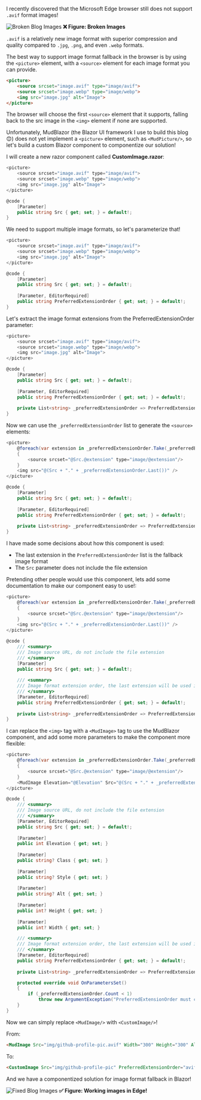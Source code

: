 I recently discovered that the Microsoft Edge browser still does not support `.avif` format images!

![Broken Blog Images](../../_blogs/componentizing-image-format-fallback-blazor/broken.webp)
**❌ Figure: Broken Images**

`.avif` is a relatively new image format with superior compression and quality compared to `.jpg`, `.png`, and even `.webp` formats.

The best way to support image format fallback in the browser is by using the `<picture>` element, with a `<source>` element for each image format you can provide.

```html
<picture>
    <source srcset="image.avif" type="image/avif">
    <source srcset="image.webp" type="image/webp">
    <img src="image.jpg" alt="Image">
</picture>
```

The browser will choose the first `<source>` element that it supports, falling back to the src image in the `<img>` element if none are supported.

Unfortunately, MudBlazor (the Blazor UI framework I use to build this blog 😊) does not yet implement a `<picture>` element, such as `<MudPicture/>`, so let's build a custom Blazor component to componentize our solution!

I will create a new razor component called **CustomImage.razor**:

```csharp
<picture>
    <source srcset="image.avif" type="image/avif">
    <source srcset="image.webp" type="image/webp">
    <img src="image.jpg" alt="Image">
</picture>

@code {
    [Parameter]
    public string Src { get; set; } = default!;
}
```

We need to support multiple image formats, so let's parameterize that!

```csharp
<picture>
    <source srcset="image.avif" type="image/avif">
    <source srcset="image.webp" type="image/webp">
    <img src="image.jpg" alt="Image">
</picture>

@code {
    [Parameter]
    public string Src { get; set; } = default!;
    
    [Parameter, EditorRequired]
    public string PreferredExtensionOrder { get; set; } = default!;
}
```

Let's extract the image format extensions from the PreferredExtensionOrder parameter:

```csharp
<picture>
    <source srcset="image.avif" type="image/avif">
    <source srcset="image.webp" type="image/webp">
    <img src="image.jpg" alt="Image">
</picture>

@code {
    [Parameter]
    public string Src { get; set; } = default!;
    
    [Parameter, EditorRequired]
    public string PreferredExtensionOrder { get; set; } = default!;
    
    private List<string> _preferredExtensionOrder => PreferredExtensionOrder.Trim().Replace(" ", null).Split(',').ToList();
}
```

Now we can use the `_preferredExtensionOrder` list to generate the `<source>` elements:

```csharp
<picture>
    @foreach(var extension in _preferredExtensionOrder.Take(_preferredExtensionOrder.Count - 1))
    {
        <source srcset="@Src.@extension" type="image/@extension"/>
    }
    <img src="@(Src + "." + _preferredExtensionOrder.Last())" />
</picture>

@code {
    [Parameter]
    public string Src { get; set; } = default!;
    
    [Parameter, EditorRequired]
    public string PreferredExtensionOrder { get; set; } = default!;
    
    private List<string> _preferredExtensionOrder => PreferredExtensionOrder.Trim().Replace(" ", null).Split(',').ToList();
}
```

I have made some decisions about how this component is used:
* The last extension in the `PreferredExtensionOrder` list is the fallback image format
* The `Src` parameter does not include the file extension

Pretending other people would use this component, lets add some documentation to make our component easy to use!: 

```csharp
<picture>
    @foreach(var extension in _preferredExtensionOrder.Take(_preferredExtensionOrder.Count - 1))
    {
        <source srcset="@Src.@extension" type="image/@extension"/>
    }
    <img src="@(Src + "." + _preferredExtensionOrder.Last())" />
</picture>

@code {
    /// <summary>
    /// Image source URL, do not include the file extension
    /// </summary>
    [Parameter]
    public string Src { get; set; } = default!;
    
    /// <summary>
    /// Image format extension order, the last extension will be used in the fallback img tag
    /// </summary>
    [Parameter, EditorRequired]
    public string PreferredExtensionOrder { get; set; } = default!;
    
    private List<string> _preferredExtensionOrder => PreferredExtensionOrder.Trim().Replace(" ", null).Split(',').ToList();
}
```

I can replace the `<img>` tag with a `<MudImage>` tag to use the MudBlazor component, and add some more parameters to make the component more flexible:

```csharp
<picture>
    @foreach(var extension in _preferredExtensionOrder.Take(_preferredExtensionOrder.Count - 1))
    {
        <source srcset="@Src.@extension" type="image/@extension"/>
    }
    <MudImage Elevation="@Elevation" Src="@(Src + "." + _preferredExtensionOrder.Last())" Class="@Class" Style="@Style" Height="@Height" Width="@Width" Alt="@Alt" />
</picture>

@code {
    /// <summary>
    /// Image source URL, do not include the file extension
    /// </summary>
    [Parameter, EditorRequired]
    public string Src { get; set; } = default!;
    
    [Parameter]
    public int Elevation { get; set; }
    
    [Parameter]
    public string? Class { get; set; }
    
    [Parameter]
    public string? Style { get; set; }
    
    [Parameter]
    public string? Alt { get; set; }
    
    [Parameter]
    public int? Height { get; set; }
    
    [Parameter]
    public int? Width { get; set; }

    /// <summary>
    /// Image format extension order, the last extension will be used in the fallback img tag
    /// </summary>
    [Parameter, EditorRequired]
    public string PreferredExtensionOrder { get; set; } = default!;
    
    private List<string> _preferredExtensionOrder => PreferredExtensionOrder.Trim().Replace(" ", null).Split(',').ToList();

    protected override void OnParametersSet()
    {
        if (_preferredExtensionOrder.Count < 1)
            throw new ArgumentException("PreferredExtensionOrder must contain at least one image extension");
    }
}
```

Now we can simply replace `<MudImage/>` with `<CustomImage/>`!

From:
```html
<MudImage Src="img/github-profile-pic.avif" Width="300" Height="300" Alt="MattParkerDev's Profile Picture" />
```

To:
```html
<CustomImage Src="img/github-profile-pic" PreferredExtensionOrder="avif,webp,png" Width="300" Height="300" Alt="MattParkerDev's Profile Picture" />
```

And we have a componentized solution for image format fallback in Blazor!

![Fixed Blog Images](../../_blogs/componentizing-image-format-fallback-blazor/fixed.webp)
**✅ Figure: Working images in Edge!**